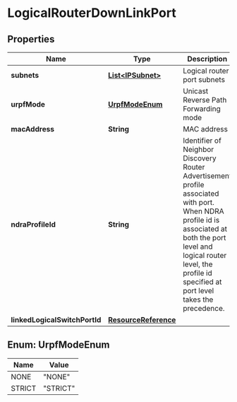 # LogicalRouterDownLinkPort

## Properties
Name | Type | Description | Notes
------------ | ------------- | ------------- | -------------
**subnets** | [**List&lt;IPSubnet&gt;**](IPSubnet.md) | Logical router port subnets | 
**urpfMode** | [**UrpfModeEnum**](#UrpfModeEnum) | Unicast Reverse Path Forwarding mode |  [optional]
**macAddress** | **String** | MAC address |  [optional]
**ndraProfileId** | **String** | Identifier of Neighbor Discovery Router Advertisement profile associated with port. When NDRA profile id is associated at both the port level and logical router level, the profile id specified at port level takes the precedence.  |  [optional]
**linkedLogicalSwitchPortId** | [**ResourceReference**](ResourceReference.md) |  |  [optional]

<a name="UrpfModeEnum"></a>
## Enum: UrpfModeEnum
Name | Value
---- | -----
NONE | &quot;NONE&quot;
STRICT | &quot;STRICT&quot;
